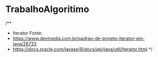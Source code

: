# TrabalhoAlgoritimo

/**
* Iterator Fonte: 
*  https://www.devmedia.com.br/padrao-de-projeto-iterator-em-java/26733
* https://docs.oracle.com/javase/8/docs/api/java/util/Iterator.html
*/
